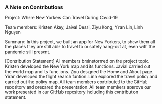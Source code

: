 ### A Note on Contributions

Project: Where New Yorkers Can Travel During Covid-19

Team members: Kristen Akey, Jaival Desai, Ziyu Kong, Yiran Lin, Linh Nguyen

Summary: In this project, we built an app for New Yorkers, to show them all the places they are still able to travel to or safely hang-out at, even with the pandemic still present.

[Contribution Statement] All members brainstormed on the project topic. Kristen developed the New York map and its functions. Javial carried out the world map and its functions. Ziyu designed the Home and About page. Yiran developed the flight search funtion. Linh explored the travel policy and carried out the policy map. All team members contributed to the GitHub repository and prepared the presentation. All team members approve our work presented in our GitHub repository including this contribution statement.
